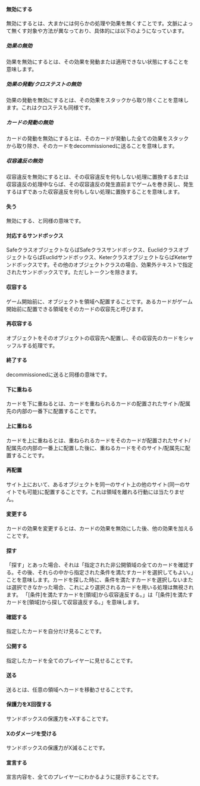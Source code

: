 #### 無効にする
無効にするとは、大まかには何らかの処理や効果を無くすことです。文脈によって無くす対象や方法が異なっており、具体的には以下のようになっています。
##### 効果の無効
効果を無効にするとは、その効果を発動または適用できない状態にすることを意味します。
##### 効果の発動/クロステストの無効
効果の発動を無効にするとは、その効果をスタックから取り除くことを意味します。これはクロステスも同様です。
##### カードの発動の無効
カードの発動を無効にするとは、そのカードが発動した全ての効果をスタックから取り除き、そのカードをdecommissionedに送ることを意味します。
##### 収容違反の無効
収容違反を無効にするとは、その収容違反を何もしない処理に置換するまたは収容違反の処理中ならば、その収容違反の発生直前までゲームを巻き戻し、発生するはずであった収容違反を何もしない処理に置換することを意味します。
#### 失う
無効にする、と同様の意味です。
#### 対応するサンドボックス
SafeクラスオブジェクトならばSafeクラスサンドボックス、EuclidクラスオブジェクトならばEuclidサンドボックス、KeterクラスオブジェクトならばKeterサンドボックスです。その他のオブジェクトクラスの場合、効果外テキストで指定されたサンドボックスです。ただしトークンを除きます。
#### 収容する
ゲーム開始前に、オブジェクトを領域へ配置することです。あるカードがゲーム開始前に配置できる領域をそのカードの収容先と呼びます。
#### 再収容する
オブジェクトをそのオブジェクトの収容先へ配置し、その収容先のカードをシャッフルする処理です。
#### 終了する
decommissionedに送ると同様の意味です。
#### 下に重ねる
カードを下に重ねるとは、カードを重ねられるカードの配置されたサイト/配属先の内部の一番下に配置することです。
#### 上に重ねる
カードを上に重ねるとは、重ねられるカードをそのカードが配置されたサイト/配属先の内部の一番上に配置した後に、重ねるカードをそのサイト/配属先に配置することです。
#### 再配置
サイト上において、あるオブジェクトを同一のサイト上の他のサイト(同一のサイトでも可能)に配置することです。これは領域を離れる行動には当たりません。
#### 変更する
カードの効果を変更するとは、カードの効果を無効にした後、他の効果を加えることです。

#### 探す
「探す」とあった場合、それは「指定された非公開領域の全てのカードを確認する。その後、それらの中から指定された条件を満たすカードを選択してもよい。」ことを意味します。カードを探した時に、条件を満たすカードを選択しないまたは選択できなかった場合、これにより選択されるカードを用いる処理は無視されます。
「[条件]を満たすカードを[領域]から収容違反する。」は「[条件]を満たすカードを[領域]から探して収容違反する。」を意味します。
#### 確認する
指定したカードを自分だけ見ることです。
#### 公開する
指定したカードを全てのプレイヤーに見せることです。
#### 送る
送るとは、任意の領域へカードを移動させることです。
#### 保護力をX回復する
サンドボックスの保護力を+Xすることです。
#### Xのダメージを受ける
サンドボックスの保護力がX減ることです。
#### 宣言する
宣言内容を、全てのプレイヤーにわかるように提示することです。
